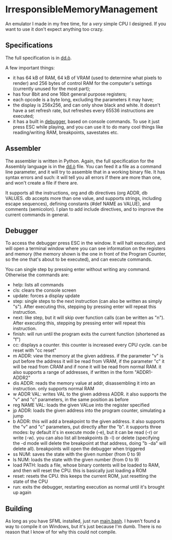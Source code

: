 # IrresponsibleMemoryManagement
An emulator I made in my free time, for a _very_ simple CPU I designed. If you want to use it don't expect anything too crazy.

## Specifications
The full specification is in [dd.ò](dd.ò).

A few important things:
* it has 64 kB of RAM, 64 kB of VRAM (used to determine what pixels to render) and 256 bytes of control RAM for the computer's settings (currently unused for the most part);
* has four 8bit and one 16bit general purpose registers;
* each opcode is a byte long, excluding the parameters it may have;
* the display is 256x256, and can only show black and white. It doesn't have a set refresh rate, but refreshes every 65536 instructions are executed;
* it has a built in [debugger](#debugger), based on console commands. To use it just press ESC while playing, and you can use it to do many cool things like reading/writing RAM, breakpoints, savestates etc.

## Assembler
The assembler is written in Python. Again, the full specification for the Assembly language is in the [dd.ò](dd.ò) file.
You can feed it a file as a command line parameter, and it will try to assemble that in a working binary file. It has syntax errors and such: it will tell you all errors if there are more than one, and won't create a file if there are.

It supports all the instructions, org and db directives (org ADDR, db VALUES. db accepts more than one value, and supports strings, including escape sequences), defining constants (#def NAME as VALUE), and comments (semicolon). I plan to add include directives, and to improve the current commands in general.

## Debugger
To access the debugger press ESC in the window. It will halt execution, and will open a terminal window where you can see information on the registers and memory (the memory shown is the one in front of the Program Counter, so the one that's about to be executed), and can execute commands.

You can single step by pressing enter without writing any command. Otherwise the commands are:
* help: lists all commands
* cls: clears the console screen
* update: forces a display update
* step: single steps to the next instruction (can also be written as simply "s"). After executing this, stepping by pressing enter will repeat this instruction.
* next: like step, but it will skip over function calls (can be written as "n"). After executing this, stepping by pressing enter will repeat this instruction.
* finish: will run until the program exits the current function (shortened as "f")
* cc: displays a counter. this counter is increased every CPU cycle. can be reset with "cc reset"
* m ADDR: view the memory at the given address. if the parameter "v" is put before the address it will be read from VRAM, if the parameter "c" it will be read from CRAM and if none it will be read from normal RAM. it also supports a range of addresses, if written in the form "ADDR1-ADDR2"
* dis ADDR: reads the memory value at addr, disassembling it into an instruction. only supports normal RAM
* w ADDR VAL: writes VAL to the given address ADDR. it also supports the "v" and "c" parameters, in the same position as before
* reg NAME VAL: loads the given VALue into the register specified
* jp ADDR: loads the given address into the program counter, simulating a jump
* b ADDR: this will add a breakpoint to the given address. it also supports the "v" and "c" parameters, put directly after the "b". it supports three modes: by default it's in execute mode (-e), but it can be read (-r) or write (-w). you can also list all breakpoints (b -l) or delete (specifying the -d mode will delete the breakpoint at that address, doing "b -da" will delete all). breakpoints will open the debugger when triggered
* ss NUM: saves the state with the given number (from 0 to 9)
* ls NUM: loads the state with the given number (from 0 to 9)
* load PATH: loads a file, whose binary contents will be loaded to RAM, and then will reset the CPU. this is basically just loading a ROM
* reset: resets the CPU. this keeps the current ROM, just resetting the state of the CPU
* run: exits the debugger, restarting execution as normal until it's brought up again

## Building
As long as you have SFML installed, just run [main.bash](main.bash). I haven't found a way to compile it on Windows, but it's just because I'm dumb. There is no reason that I know of for why this could not compile.
